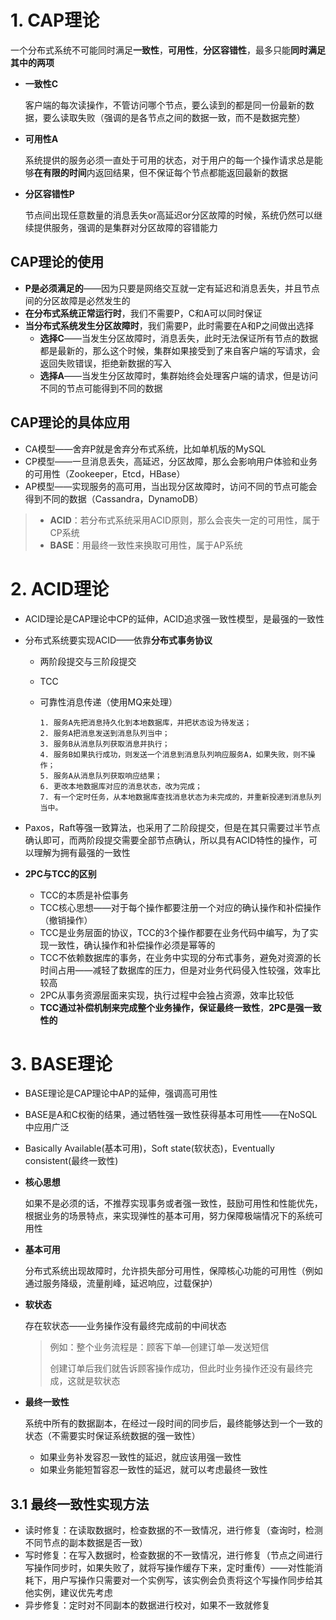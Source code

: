 #  1. CAP理论

一个分布式系统不可能同时满足**一致性**，**可用性**，**分区容错性**，最多只能**同时满足其中的两项**

* **一致性C**

  客户端的每次读操作，不管访问哪个节点，要么读到的都是同一份最新的数据，要么读取失败（强调的是各节点之间的数据一致，而不是数据完整）

* **可用性A**

  系统提供的服务必须一直处于可用的状态，对于用户的每一个操作请求总是能够**在有限的时间**内返回结果，但不保证每个节点都能返回最新的数据

* **分区容错性P**

  节点间出现任意数量的消息丢失or高延迟or分区故障的时候，系统仍然可以继续提供服务，强调的是集群对分区故障的容错能力



## CAP理论的使用

* **P是必须满足的**——因为只要是网络交互就一定有延迟和消息丢失，并且节点间的分区故障是必然发生的
* **在分布式系统正常运行时**，我们不需要P，C和A可以同时保证
* **当分布式系统发生分区故障时**，我们需要P，此时需要在A和P之间做出选择
  * **选择C**——当发生分区故障时，消息丢失，此时无法保证所有节点的数据都是最新的，那么这个时候，集群如果接受到了来自客户端的写请求，会返回失败错误，拒绝新数据的写入
  * **选择A**——当发生分区故障时，集群始终会处理客户端的请求，但是访问不同的节点可能得到不同的数据



## CAP理论的具体应用

* CA模型——舍弃P就是舍弃分布式系统，比如单机版的MySQL
* CP模型——一旦消息丢失，高延迟，分区故障，那么会影响用户体验和业务的可用性（Zookeeper，Etcd，HBase）
* AP模型——实现服务的高可用，当出现分区故障时，访问不同的节点可能会得到不同的数据（Cassandra，DynamoDB）



>* **ACID**：若分布式系统采用ACID原则，那么会丧失一定的可用性，属于CP系统
>* **BASE**：用最终一致性来换取可用性，属于AP系统



# 2. ACID理论

* ACID理论是CAP理论中CP的延伸，ACID追求强一致性模型，是最强的一致性

* 分布式系统要实现ACID——依靠**分布式事务协议**
  * 两阶段提交与三阶段提交
  
  * TCC

  * 可靠性消息传递（使用MQ来处理）
  
    	1. 服务A先把消息持久化到本地数据库，并把状态设为待发送；
    	2. 服务A把消息发送到消息队列当中；
    	3. 服务B从消息队列获取消息并执行；
    	4. 服务B如果执行成功，则发送一个消息到消息队列响应服务A，如果失败，则不操作；
    	5. 服务A从消息队列获取响应结果；
    	6. 更改本地数据库对应的消息状态，改为完成；
    	7. 有一个定时任务，从本地数据库查找消息状态为未完成的，并重新投递到消息队列当中。

* Paxos，Raft等强一致算法，也采用了二阶段提交，但是在其只需要过半节点确认即可，而两阶段提交需要全部节点确认，所以具有ACID特性的操作，可以理解为拥有最强的一致性

* **2PC与TCC的区别**

  * TCC的本质是补偿事务
  * TCC核心思想——对于每个操作都要注册一个对应的确认操作和补偿操作（撤销操作）
  * TCC是业务层面的协议，TCC的3个操作都要在业务代码中编写，为了实现一致性，确认操作和补偿操作必须是幂等的
  * TCC不依赖数据库的事务，在业务中实现的分布式事务，避免对资源的长时间占用——减轻了数据库的压力，但是对业务代码侵入性较强，效率比较高
  * 2PC从事务资源层面来实现，执行过程中会独占资源，效率比较低
  * **TCC通过补偿机制来完成整个业务操作，保证最终一致性**，**2PC是强一致性的**



# 3. BASE理论

* BASE理论是CAP理论中AP的延伸，强调高可用性
* BASE是A和C权衡的结果，通过牺牲强一致性获得基本可用性——在NoSQL中应用广泛

* Basically Available(基本可用)，Soft state(软状态)，Eventually consistent(最终一致性)

* **核心思想**

  如果不是必须的话，不推荐实现事务或者强一致性，鼓励可用性和性能优先，根据业务的场景特点，来实现弹性的基本可用，努力保障极端情况下的系统可用性

* **基本可用**

  分布式系统出现故障时，允许损失部分可用性，保障核心功能的可用性（例如通过服务降级，流量削峰，延迟响应，过载保护）

* **软状态**

  存在软状态——业务操作没有最终完成前的中间状态

  > 例如：整个业务流程是：顾客下单—创建订单—发送短信
  >
  > 创建订单后我们就告诉顾客操作成功，但此时业务操作还没有最终完成，这就是软状态

* **最终一致性**

  系统中所有的数据副本，在经过一段时间的同步后，最终能够达到一个一致的状态（不需要实时保证系统数据的强一致性）

  * 如果业务补发容忍一致性的延迟，就应该用强一致性
  * 如果业务能短暂容忍一致性的延迟，就可以考虑最终一致性





## 3.1 最终一致性实现方法

* 读时修复：在读取数据时，检查数据的不一致情况，进行修复（查询时，检测不同节点的副本数据是否一致）
* 写时修复：在写入数据时，检查数据的不一致情况，进行修复（节点之间进行写操作同步时，如果失败了，就将写操作缓存下来，定时重传）——对性能消耗下，用户写操作只需要对一个实例写，该实例会负责将这个写操作同步给其他实例，建议优先考虑
* 异步修复：定时对不同副本的数据进行校对，如果不一致就修复